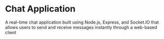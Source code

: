# Chat Application
A real-time chat application built using Node.js, Express, and Socket.IO that allows users to send and receive messages instantly through a web-based client
